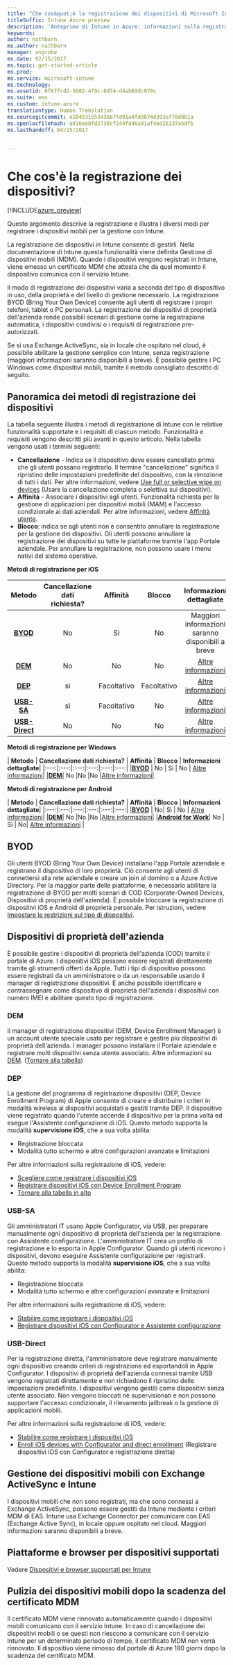 ```yaml
---
title: "Che cos&quot;è la registrazione dei dispositivi di Microsoft Intune"
titleSuffix: Intune Azure preview
description: 'Anteprima di Intune in Azure: informazioni sulla registrazione di dispositivi iOS, Android e Windows.'
keywords: 
author: nathbarn
ms.author: nathbarn
manager: angrobe
ms.date: 02/15/2017
ms.topic: get-started-article
ms.prod: 
ms.service: microsoft-intune
ms.technology: 
ms.assetid: 6f67fcd2-5682-4f9c-8d74-d4ab69dc978c
ms.suite: ems
ms.custom: intune-azure
translationtype: Human Translation
ms.sourcegitcommit: e10453155343bb7fd91a4fd3874d393ef78d0b1a
ms.openlocfilehash: a816ee8fd2738cf244fd46a91af46d2b137a5dfb
ms.lasthandoff: 04/25/2017


---
```


# <a name="what-is-device-enrollment"></a>Che cos'è la registrazione dei dispositivi?
[!INCLUDE[azure_preview](../includes/azure_preview.md)]

Questo argomento descrive la registrazione e illustra i diversi modi per registrare i dispositivi mobili per la gestione con Intune.

La registrazione dei dispositivi in Intune consente di gestirli. Nella documentazione di Intune questa funzionalità viene definita Gestione di dispositivi mobili (MDM). Quando i dispositivi vengono registrati in Intune, viene emesso un certificato MDM che attesta che da quel momento il dispositivo comunica con il servizio Intune.

Il modo di registrazione dei dispositivi varia a seconda del tipo di dispositivo in uso, della proprietà e del livello di gestione necessario. La registrazione BYOD (Bring Your Own Device) consente agli utenti di registrare i propri telefoni, tablet o PC personali. La registrazione dei dispositivi di proprietà dell'azienda rende possibili scenari di gestione come la registrazione automatica, i dispositivi condivisi o i requisiti di registrazione pre-autorizzati.

Se si usa Exchange ActiveSync, sia in locale che ospitato nel cloud, è possibile abilitare la gestione semplice con Intune, senza registrazione (maggiori informazioni saranno disponibili a breve). È possibile gestire i PC Windows come dispositivi mobili, tramite il metodo consigliato descritto di seguito.


## <a name="overview-of-device-enrollment-methods"></a>Panoramica dei metodi di registrazione dei dispositivi

La tabella seguente illustra i metodi di registrazione di Intune con le relative funzionalità supportate e i requisiti di ciascun metodo. Funzionalità e requisiti vengono descritti più avanti in questo articolo. Nella tabella vengono usati i termini seguenti:

- **Cancellazione** - Indica se il dispositivo deve essere cancellato prima che gli utenti possano registrarlo. Il termine "cancellazione" significa il ripristino delle impostazioni predefinite del dispositivo, con la rimozione di tutti i dati. Per altre informazioni, vedere [Use full or selective wipe on devices](/intune-azure/manage-devices/use-full-or-selective-wipe-on-devices-using-microsoft-intune) (Usare la cancellazione completa o selettiva sui dispositivi).
- **Affinità** - Associare i dispositivi agli utenti. Funzionalità richiesta per la gestione di applicazioni per dispositivi mobili (MAM) e l'accesso condizionale ai dati aziendali. Per altre informazioni, vedere [Affinità utente](enroll-ios-devices-using-device-enrollment-program.md).
- **Blocco**: indica se agli utenti non è consentito annullare la registrazione per la gestione dei dispositivi. Gli utenti possono annullare la registrazione dei dispositivi su tutte le piattaforme tramite l'app Portale aziendale. Per annullare la registrazione, non possono usare i menu nativi del sistema operativo.


**Metodi di registrazione per iOS**

| **Metodo** |    **Cancellazione dati richiesta?** |    **Affinità**    |    **Blocco** | **Informazioni dettagliate** |
|:---:|:---:|:---:|:---:|:---:|
|**[BYOD](#byod)** | No|    Sì |    No | Maggiori informazioni saranno disponibili a breve|
|**[DEM](#dem)**|    No |No |No    | [Altre informazioni](enroll-ios-devices-using-device-enrollment-program.md)|
|**[DEP](#dep)**|    sì |    Facoltativo |    Facoltativo|[Altre informazioni](enroll-ios-devices-using-device-enrollment-program.md)|
|**[USB-SA](#usb-sa)**|    sì |    Facoltativo |    No| [Altre informazioni](enroll-ios-devices-with-apple-configurator-and-setup-assistant.md)|
|**[USB-Direct](#usb-direct)**|    No |    No    | No|[Altre informazioni](enroll-ios-devices-with-apple-configurator-and-direct-enrollment.md)|

**Metodi di registrazione per Windows**

| **Metodo** |    **Cancellazione dati richiesta?** |    **Affinità**    |    **Blocco** | **Informazioni dettagliate**|
|:---:|:---:|:---:|:---:|:---:|:---:|
|**[BYOD](#byod)** | No |    Sì |    No | [Altre informazioni](#enroll-windows-devices.md)|
|**[DEM](#dem)**|    No |No |No    |[Altre informazioni](enroll-devices-using-device-enrollment-manager.md)|

**Metodi di registrazione per Android**

| **Metodo** |    **Cancellazione dati richiesta?** |    **Affinità**    |    **Blocco** | **Informazioni dettagliate**|
|:---:|:---:|:---:|:---:|:---:|:---:|
|**[BYOD](#byod)** | No|    Sì |    No | [Altre informazioni](#enroll-android-and-knox-standard-devices.md)|
|**[DEM](#dem)**|    No |No |No    |[Altre informazioni](enroll-ios-devices-using-device-enrollment-program.md)|
|[**Android for Work**](#android-for-work)| No | Sì | No| [Altre informazioni](#enroll-android-and-knox-standard-devices.md) |


## <a name="byod"></a>BYOD
Gli utenti BYOD (Bring Your Own Device) installano l'app Portale aziendale e registrano il dispositivo di loro proprietà. Ciò consente agli utenti di connettersi alla rete aziendale e creare un join al domino o a Azure Active Directory. Per la maggior parte delle piattaforme, è necessario abilitare la registrazione di BYOD per molti scenari di COD (Corporate-Owned Devices, Dispositivi di proprietà dell'azienda). È possibile bloccare la registrazione di dispositivi iOS e Android di proprietà personale. Per istruzioni, vedere [Impostare le restrizioni sul tipo di dispositivi](https://docs.microsoft.com/intune-azure/enroll-devices/set-enrollment-restrictions#set-device-type-restrictions).

## <a name="corporate-owned-devices"></a>Dispositivi di proprietà dell'azienda
È possibile gestire i dispositivi di proprietà dell'azienda (COD) tramite il portale di Azure. I dispositivi iOS possono essere registrati direttamente tramite gli strumenti offerti da Apple. Tutti i tipi di dispositivo possono essere registrati da un amministratore o da un responsabile usando il manager di registrazione dispositivi. È anche possibile identificare e contrassegnare come dispositivo di proprietà dell'azienda i dispositivi con numero IMEI e abilitare questo tipo di registrazione.

### <a name="dem"></a>DEM
Il manager di registrazione dispositivi (DEM, Device Enrollment Manager) è un account utente speciale usato per registrare e gestire più dispositivi di proprietà dell'azienda. I manager possono installare il Portale aziendale e registrare molti dispositivi senza utente associato. Altre informazioni su [DEM](enroll-devices-using-device-enrollment-manager.md). ([Tornare alla tabella](#overview-of-device-enrollment-methods))

### <a name="dep"></a>DEP
La gestione del programma di registrazione dispositivi (DEP, Device Enrollment Program) di Apple consente di creare e distribuire i criteri in modalità wireless ai dispositivi acquistati e gestiti tramite DEP. Il dispositivo viene registrato quando l'utente accende il dispositivo per la prima volta ed esegue l'Assistente configurazione di iOS. Questo metodo supporta la modalità **supervisione iOS**, che a sua volta abilita:

  -    Registrazione bloccata
  -    Modalità tutto schermo e altre configurazioni avanzate e limitazioni

Per altre informazioni sulla registrazione di iOS, vedere:

- [Scegliere come registrare i dispositivi iOS](choose-ios-enrollment-method.md)
- [Registrare dispositivi iOS con Device Enrollment Program](enroll-ios-devices-using-device-enrollment-program.md)
- [Tornare alla tabella in alto](#overview-of-device-enrollment-methods)

### <a name="usb-sa"></a>USB-SA
Gli amministratori IT usano Apple Configurator, via USB, per preparare manualmente ogni dispositivo di proprietà dell'azienda per la registrazione con Assistente configurazione. L'amministratore IT crea un profilo di registrazione e lo esporta in Apple Configurator. Quando gli utenti ricevono i dispositivi, devono eseguire Assistente configurazione per registrarli. Questo metodo supporta la modalità **supervisione iOS**, che a sua volta abilita:
  -    Registrazione bloccata
  -    Modalità tutto schermo e altre configurazioni avanzate e limitazioni

Per altre informazioni sulla registrazione di iOS, vedere:

- [Stabilire come registrare i dispositivi iOS](choose-ios-enrollment-method.md)
- [Registrare dispositivi iOS con Configurator e Assistente configurazione](enroll-ios-devices-with-apple-configurator-and-setup-assistant.md)

### <a name="usb-direct"></a>USB-Direct
Per la registrazione diretta, l'amministratore deve registrare manualmente ogni dispositivo creando criteri di registrazione ed esportandoli in Apple Configurator. I dispositivi di proprietà dell'azienda connessi tramite USB vengono registrati direttamente e non richiedono il ripristino delle impostazioni predefinite. I dispositivi vengono gestiti come dispositivi senza utente associato. Non vengono bloccati né supervisionati e non possono supportare l'accesso condizionale, il rilevamento jailbreak o la gestione di applicazioni mobili.

Per altre informazioni sulla registrazione di iOS, vedere:

- [Stabilire come registrare i dispositivi iOS](choose-ios-enrollment-method.md)
- [Enroll iOS devices with Configurator and direct enrollment](enroll-ios-devices-with-apple-configurator-and-direct-enrollment.md) (Registrare dispositivi iOS con Configurator e registrazione diretta)

## <a name="mobile-device-management-with-exchange-activesync-and-intune"></a>Gestione dei dispositivi mobili con Exchange ActiveSync e Intune
I dispositivi mobili che non sono registrati, ma che sono connessi a Exchange ActiveSync, possono essere gestiti da Intune mediante i criteri MDM di EAS. Intune usa Exchange Connector per comunicare con EAS (Exchange Active Sync), in locale oppure ospitato nel cloud. Maggiori informazioni saranno disponibili a breve.

## <a name="supported-device-platforms-and-browsers"></a>Piattaforme e browser per dispositivi supportati

Vedere [Dispositivi e browser supportati per Intune](https://docs.microsoft.com/intune/get-started/supported-mobile-devices-and-computers)

## <a name="mobile-device-cleanup-after-mdm-certificate-expiration"></a>Pulizia dei dispositivi mobili dopo la scadenza del certificato MDM

Il certificato MDM viene rinnovato automaticamente quando i dispositivi mobili comunicano con il servizio Intune. In caso di cancellazione dei dispositivi mobili o se questi non riescono a comunicare con il servizio Intune per un determinato periodo di tempo, il certificato MDM non verrà rinnovato. Il dispositivo viene rimosso dal portale di Azure 180 giorni dopo la scadenza del certificato MDM.

